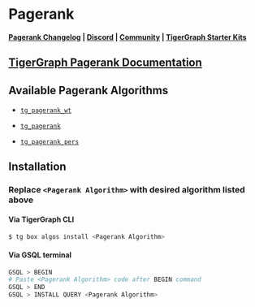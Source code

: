 
# Pagerank

#### [Pagerank Changelog](https://github.com/tigergraph/gsql-graph-algorithms/blob/master/algorithms/Centrality/pagerank/CHANGELOG.md) | [Discord](https://discord.gg/vFbmPyvJJN) | [Community](https://community.tigergraph.com) | [TigerGraph Starter Kits](https://github.com/zrougamed/TigerGraph-Starter-Kits-Parser)

## [TigerGraph Pagerank Documentation](https://docs.tigergraph.com/graph-algorithm-library/centrality/pagerank)

## Available Pagerank Algorithms 

* [`tg_pagerank_wt`](https://github.com/tigergraph/gsql-graph-algorithms/blob/github_link_fix/algorithms/Centrality/pagerank/tg_pagerank_wt.gsql)

* [`tg_pagerank`](https://github.com/tigergraph/gsql-graph-algorithms/blob/github_link_fix/algorithms/Centrality/pagerank/tg_pagerank.gsql)

* [`tg_pagerank_pers`](https://github.com/tigergraph/gsql-graph-algorithms/blob/github_link_fix/algorithms/Centrality/pagerank/tg_pagerank_pers_batch.gsql)

## Installation 

### Replace `<Pagerank Algorithm>` with desired algorithm listed above 

#### Via TigerGraph CLI

```bash
$ tg box algos install <Pagerank Algorithm>
```

#### Via GSQL terminal

```bash
GSQL > BEGIN
# Paste <Pagerank Algorithm> code after BEGIN command
GSQL > END 
GSQL > INSTALL QUERY <Pagerank Algorithm>
```
